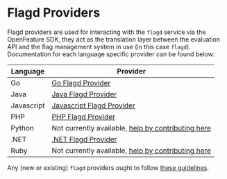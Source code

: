 # Flagd Providers 

Flagd providers are used for interacting with the `flagd` service via the OpenFeature SDK, they act as the translation layer between the evaluation API and the flag management system in use (in this case `flagd`). Documentation for each language specific provider can be found below:

| Language      | Provider |
| ----------- | ----------- |
| Go      | [Go Flagd Provider](https://github.com/open-feature/go-sdk-contrib/tree/main/providers/flagd)
| Java   | [Java Flagd Provider](https://github.com/open-feature/java-sdk-contrib/tree/main/providers/flagd)
| Javascript   | [Javascript Flagd Provider](https://github.com/open-feature/js-sdk-contrib/tree/main/libs/providers/flagd)
| PHP   | [PHP Flagd Provider](https://github.com/open-feature/php-sdk-contrib/tree/main/src/Flagd)
| Python   | Not currently available, [help by contributing here](https://github.com/open-feature/python-sdk-contrib)
| .NET   | [.NET Flagd Provider](https://github.com/open-feature/dotnet-sdk-contrib/tree/main/src/OpenFeature.Contrib.Providers.Flagd)
| Ruby  | Not currently available, [help by contributing here](https://github.com/open-feature/ruby-sdk-contrib)

Any (new or existing) `flagd` providers ought to follow [these guidelines](../other_resources/creating_providers.md).
